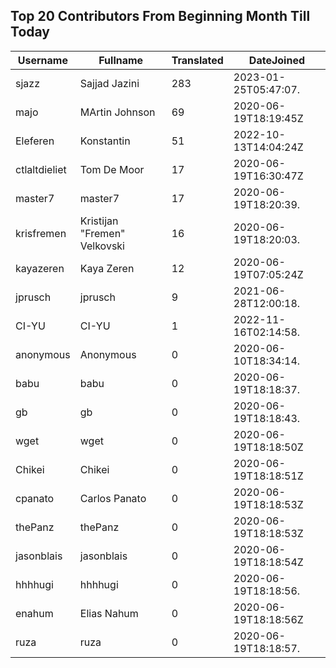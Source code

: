 ## Top 20 Contributors From Beginning Month Till Today ##
|Username|Fullname|Translated|DateJoined|
|--------|--------|----------|----------|
|sjazz|Sajjad Jazini|283|2023-01-25T05:47:07.|
|majo|MArtin Johnson|69|2020-06-19T18:19:45Z|
|Eleferen|Konstantin|51|2022-10-13T14:04:24Z|
|ctlaltdieliet|Tom De Moor|17|2020-06-19T16:30:47Z|
|master7|master7|17|2020-06-19T18:20:39.|
|krisfremen|Kristijan "Fremen" Velkovski|16|2020-06-19T18:20:03.|
|kayazeren|Kaya Zeren|12|2020-06-19T07:05:24Z|
|jprusch|jprusch|9|2021-06-28T12:00:18.|
|CI-YU|CI-YU|1|2022-11-16T02:14:58.|
|anonymous|Anonymous|0|2020-06-10T18:34:14.|
|babu|babu|0|2020-06-19T18:18:37.|
|gb|gb|0|2020-06-19T18:18:43.|
|wget|wget|0|2020-06-19T18:18:50Z|
|Chikei|Chikei|0|2020-06-19T18:18:51Z|
|cpanato|Carlos Panato|0|2020-06-19T18:18:53Z|
|thePanz|thePanz|0|2020-06-19T18:18:53Z|
|jasonblais|jasonblais|0|2020-06-19T18:18:54Z|
|hhhhugi|hhhhugi|0|2020-06-19T18:18:56.|
|enahum|Elias  Nahum|0|2020-06-19T18:18:56Z|
|ruza|ruza|0|2020-06-19T18:18:57.|
